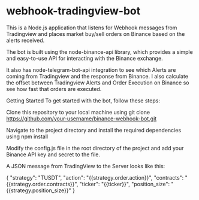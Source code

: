 # webhook-tradingview-bot
This is a Node.js application that listens for Webhook messages from Tradingview and places market buy/sell orders on Binance based on the alerts received.

The bot is built using the node-binance-api library, which provides a simple and easy-to-use API for interacting with the Binance exchange.

It also has node-telegram-bot-api integration to see which Alerts are coming from Tradingview and the response from Binance. I also calculate the offset between Tradingview Alerts and Order Execution on Binance so see how fast that orders are executed.

Getting Started
To get started with the bot, follow these steps:

Clone this repository to your local machine using git clone https://github.com/your-username/binance-webhook-bot.git

Navigate to the project directory and install the required dependencies using npm install

Modify the config.js file in the root directory of the project and add your Binance API key and secret to the file.

A JSON message from TradingView to the Server looks like this:

{
  "strategy": "TUSDT",
  "action": "{{strategy.order.action}}",
  "contracts": "{{strategy.order.contracts}}",
  "ticker": "{{ticker}}",
  "position_size": "{{strategy.position_size}}"
}
